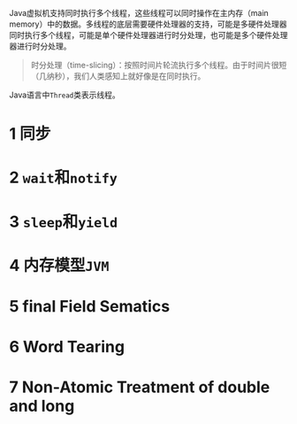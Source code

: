 Java虚拟机支持同时执行多个线程，这些线程可以同时操作在主内存（main memory）中的数据。多线程的底层需要硬件处理器的支持，可能是多硬件处理器同时执行多个线程，可能是单个硬件处理器进行时分处理，也可能是多个硬件处理器进行时分处理。
> 时分处理（time-slicing）：按照时间片轮流执行多个线程。由于时间片很短（几纳秒），我们人类感知上就好像是在同时执行。

Java语言中`Thread`类表示线程。
# 1 同步

# 2 `wait`和`notify`
# 3 `sleep`和`yield`
# 4 内存模型`JVM`
# 5 final Field Sematics
# 6 Word Tearing
# 7 Non-Atomic Treatment of double and long